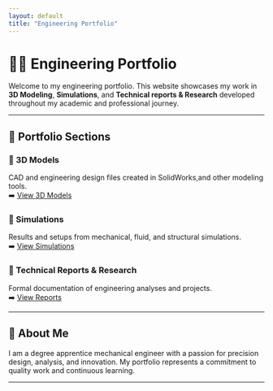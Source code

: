 ```yaml
---
layout: default
title: "Engineering Portfolio"
---
```


# 👷‍♂️ Engineering Portfolio

Welcome to my engineering portfolio. This website showcases my work in **3D Modeling**, **Simulations**, and **Technical reports & Research** developed throughout my academic and professional journey.

---

## 📁 Portfolio Sections

### 🔹 3D Models
CAD and engineering design files created in SolidWorks,and other modeling tools.  
➡️ [View 3D Models](3D_models)

### 🔹 Simulations
Results and setups from mechanical, fluid, and structural simulations.  
➡️ [View Simulations](simulations)

### 🔹 Technical Reports & Research
Formal documentation of engineering analyses and projects.  
➡️ [View Reports](reports)

---

## 📄 About Me

I am a degree apprentice mechanical engineer with a passion for precision design, analysis, and innovation. My portfolio represents a commitment to quality work and continuous learning.

---



